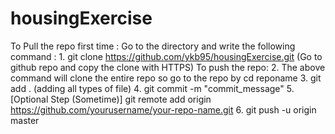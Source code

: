 # housingExercise
To Pull the repo first time :
Go to the directory and write the following command :
    1. git clone https://github.com/ykb95/housingExercise.git (Go to github repo and copy the clone with HTTPS)
To push the repo:
    2. The above command will clone the entire repo so go to the repo by cd reponame
    3. git add . (adding all types of file)
    4. git commit -m "commit_message"
    5. [Optional Step (Sometime)] git remote add origin https://github.com/yourusername/your-repo-name.git
    6. git push -u origin master
